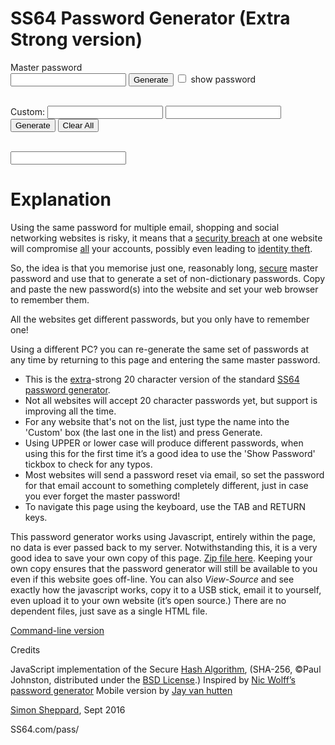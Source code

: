  
<!-- Begin navigation -->

<!--  End navigation -->
<h1>SS64 Password Generator (Extra Strong version)</h1>
<form name="m" id="m">
<div id="mp">
<p>Master password<br>
<input name="main" id="main" class="masterbox" value="" autocomplete="off" autocapitalize="none" onblur="setvals();" onkeyup="copyTo(this, 'maintext');" type="password" tabindex="1">
<input name="maintext" id="maintext" class="masterbox" value="" autocomplete="off" autocapitalize="none" onblur="setvals();" onkeyup="copyTo(this, 'main');" style="display: none;" tabindex="2">
<input value="Generate" class="genbtn" onclick="setvals();" type="button">
<input name="reveal" onclick="revealPassword(this.checked);" type="checkbox" id="show"> <label id="showlbl" for="show">show password</label></p></div>
</form>
<form method="post">
<script type="text/javascript">
for (var i = 0; i < sites.length; i++) {
  document.write("<label><a href="http://ss64.com/pass/%5C%22%22" + sites[i].url + "\">" + sites[i].displayName + "</a></label>");
  document.writeln(" <input name=\"site\" class=\"sitebox\" value=\"" + sites[i].seed + "\" readonly=\"\">");
  document.writeln("<input name=\"password\" id=\"" + sites[i].seed + "\" class=\"pass\" readonly=\"\" onclick=\"highlight(this);\" tabindex=\"6\" value=\"\"><br>");
}
</script>
</form><br>
<!--custom-->
<form method="post" name="ot" class="callout" id="ot" autocapitalize="none" onsubmit="setvals();otpassword.value = b64_sha256(customRoot.value+':'+ CustomSite.value).substr(0,20); if(customRoot.value.length==0 || customRoot.value==null){otpassword.value = ''}; document.ot.otpassword.focus(); document.ot.otpassword.select(); return false;">
<input name="passwd" id="customRoot" type="hidden" value="">
<label>Custom: </label> 
<input name="CustomSite" class="sitebox" autocapitalize="none" onkeyup="otpassword.value = '';" tabindex="3">
<input name="otpassword" id="otpass" class="pass" readonly="" onclick="highlight(this);" tabindex="5">
&nbsp;&nbsp;
<input type="submit" class="genbtn" value="Generate" tabindex="4">
<input type="button" class="genbtn" value="Clear All" onclick="window.location.href=window.location.href">
</form><br>
<input name="read1" id="spell" class="spell" readonly="" tabindex="30" value="">
<a id="help"></a><h1>Explanation</h1>
<p>Using the same password for multiple email, shopping and social networking websites is risky, it means that a <a href="http://www.privacyrights.org/data-breach">security breach</a> at  one website will compromise <a href="http://www.readwriteweb.com/archives/monstercom_loses_user_data_aga.php">all</a> your accounts, possibly even leading to <a href="http://en.wikipedia.org/wiki/Identity_theft">identity theft</a>.</p>
<p>So,  the idea is that you memorise just one, reasonably long, <a href="http://howsecureismypassword.net/">secure</a> master password and use that to  generate a set of  non-dictionary passwords. Copy and paste the new password(s) into the website and set your web browser to remember them.</p>
<p>All the websites get different passwords, but you only have to remember one!</p>
<p>Using a different PC? you can re-generate the same set of passwords at any time by returning to this page and entering the same master password. </p>
<ul>
<li>This is the <a href="../docs/security.html">extra</a>-strong 20 character version of the standard <a href="pass.html">SS64 password generator</a>.</li>
<li>Not all websites will accept 20 character passwords yet, but support is improving all the time.</li>
<li>For any website that's not on the list, just type the name into the 'Custom' box (the last one in the list) and press Generate. </li>
<li>Using UPPER or lower case will produce different passwords, when using this for the first time it’s a good idea to use the 'Show Password' tickbox to check for any typos.</li>
<li>Most websites  will send a password reset via email, so set the password for that email account to something completely different, just in case you ever forget the master password!</li>

<li>To navigate this page using the keyboard, use the TAB and RETURN keys.</li></ul>
<p>This password generator works using Javascript, entirely within the page, no data is ever passed back to my server. Notwithstanding this, it is a very good idea to save your own copy of this page. <a href="passwords.zip">Zip file here</a>. Keeping your own copy ensures that the password generator will still be available to you even if this website goes off-line. You can also <i>View-Source</i> and see exactly how the javascript works, copy it to a USB stick, email it to yourself, even upload it to your own website (it’s open source.) There are no dependent files, just save as a single HTML file.</p>
<p><a href="command-line.html">Command-line version</a></p>
<p>Credits</p>
<p class="tagline">JavaScript implementation of the Secure <a href="http://en.wikipedia.org/wiki/Cryptographic_hash_function">Hash Algorithm</a>, (SHA-256, ©Paul Johnston, distributed under the <a href="http://en.wikipedia.org/wiki/BSD_License">BSD License</a>.) Inspired by <a href="http://angel.net/~nic/passwd.sha1.1a.html">Nic Wolff’s password generator</a> Mobile version by <a href="http://jayvanhutten.com/pass/">Jay van hutten</a> </p>
<p class="tagline"><a href="../index.html">Simon Sheppard</a>, Sept 2016</p>
<p class="tagline">SS64.com/pass/ </p>


